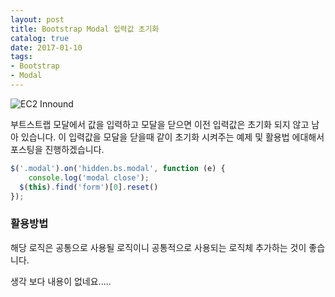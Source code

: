 ```yaml
---
layout: post
title: Bootstrap Modal 입력값 초기화
catalog: true
date: 2017-01-10
tags: 
- Bootstrap
- Modal
---
```


![EC2 Innound](https://i.imgur.com/SHu3JYX.png)

부트스트랩 모달에서 값을 입력하고 모달을 닫으면 이전 입력값은 초기화 되지 않고 남아 있습니다. 이 입력값을 모달을 닫을때 같이 초기화 시켜주는 예제 및 활용법 에대해서 포스팅을 진행하겠습니다.

```javascript
$('.modal').on('hidden.bs.modal', function (e) {
    console.log('modal close');
  $(this).find('form')[0].reset()
});
```


### 활용방법

해당 로직은 공통으로 사용될 로직이니 공통적으로 사용되는 로직체 추가하는 것이 좋습니다.

  생각 보다 내용이 없네요.....
